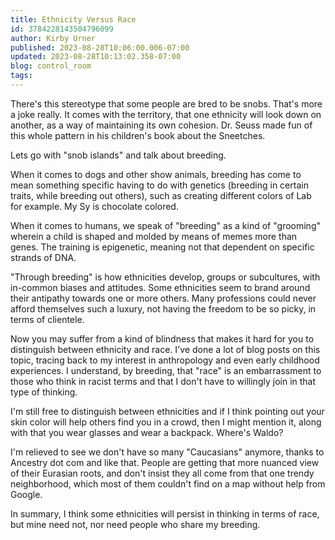 ```yaml
---
title: Ethnicity Versus Race
id: 3784228143504796099
author: Kirby Urner
published: 2023-08-28T10:06:00.006-07:00
updated: 2023-08-28T10:13:02.358-07:00
blog: control_room
tags: 
---
```


[](https://www.flickr.com/photos/kirbyurner/53103788825/in/dateposted/)

There's this stereotype that some people are bred to be snobs. That's more a joke really. It comes with the territory, that one ethnicity will look down on another, as a way of maintaining its own cohesion. Dr. Seuss made fun of this whole pattern in his children's book about the Sneetches.

Lets go with "snob islands" and talk about breeding. 

When it comes to dogs and other show animals, breeding has come to mean something specific having to do with genetics (breeding in certain traits, while breeding out others), such as creating different colors of Lab for example. My Sy is chocolate colored.

When it comes to humans, we speak of "breeding" as a kind of "grooming" wherein a child is shaped and molded by means of memes more than genes. The training is epigenetic, meaning not that dependent on specific strands of DNA. 

"Through breeding" is how ethnicities develop, groups or subcultures, with in-common biases and attitudes. Some ethnicities seem to brand around their antipathy towards one or more others. Many professions could never afford themselves such a luxury, not having the freedom to be so picky, in terms of clientele.

Now you may suffer from a kind of blindness that makes it hard for you to distinguish between ethnicity and race. I've done a lot of blog posts on this topic, tracing back to my interest in anthropology and even early childhood experiences. I understand, by breeding, that "race" is an embarrassment to those who think in racist terms and that I don't have to willingly join in that type of thinking. 

I'm still free to distinguish between ethnicities and if I think pointing out your skin color will help others find you in a crowd, then I might mention it, along with that you wear glasses and wear a backpack. Where's Waldo?

I'm relieved to see we don't have so many "Caucasians" anymore, thanks to Ancestry dot com and like that. People are getting that more nuanced view of their Eurasian roots, and don't insist they all come from that one trendy neighborhood, which most of them couldn't find on a map without help from Google.

In summary, I think some ethnicities will persist in thinking in terms of race, but mine need not, nor need people who share my breeding.